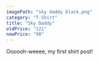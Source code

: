 ```yaml
---
imagePath: "sky daddy black.png"
category: "T-Shirt"
title: "Sky Daddy"
oldPrice: "121"
newPrice: "90"
---
```


Oooooh-weeee, my first shirt post!
